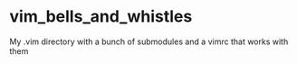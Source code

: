 vim_bells_and_whistles
======================

My .vim directory with a bunch of submodules and a vimrc that works with them
